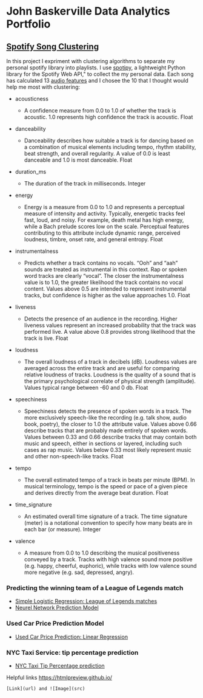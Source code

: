 # John Baskerville Data Analytics Portfolio

## [Spotify Song Clustering](https://htmlpreview.github.io/?https://github.com/Johnymcjohn/SpotifyClustering/blob/main/Unsupervised%20Learning%20Project%20-%20Final%20(1).html)

In this project I expriment with clustering algorithms to separate my personal spotify library into playlists. I use [spotipy](https://spotipy.readthedocs.io/en/2.18.0/), a lightweight Python library for the Spotify Web API," to collect the my personal data. Each song has calculated 13 [audio features](https://developer.spotify.com/discover/) and I chosee the 10 that I thought would help me most with clustering:
- acousticness
  - A confidence measure from 0.0 to 1.0 of whether the track is acoustic. 1.0 represents high confidence the track is acoustic.	Float
- danceability
  - Danceability describes how suitable a track is for dancing based on a combination of musical elements including tempo, rhythm stability, beat strength, and overall regularity. A value of 0.0 is least danceable and 1.0 is most danceable.	Float
- duration_ms
  - The duration of the track in milliseconds.	Integer
- energy
  - Energy is a measure from 0.0 to 1.0 and represents a perceptual measure of intensity and activity. Typically, energetic tracks feel fast, loud, and noisy. For example, death metal has high energy, while a Bach prelude scores low on the scale. Perceptual features contributing to this attribute include dynamic range, perceived loudness, timbre, onset rate, and general entropy.	Float
- instrumentalness
  - Predicts whether a track contains no vocals. “Ooh” and “aah” sounds are treated as instrumental in this context. Rap or spoken word tracks are clearly “vocal”. The closer the instrumentalness value is to 1.0, the greater likelihood the track contains no vocal content. Values above 0.5 are intended to represent instrumental tracks, but confidence is higher as the value approaches 1.0.	Float
- liveness
  - Detects the presence of an audience in the recording. Higher liveness values represent an increased probability that the track was performed live. A value above 0.8 provides strong likelihood that the track is live.	Float
- loudness
  - The overall loudness of a track in decibels (dB). Loudness values are averaged across the entire track and are useful for comparing relative loudness of tracks. Loudness is the quality of a sound that is the primary psychological correlate of physical strength (amplitude). Values typical range between -60 and 0 db.	Float
- speechiness
  - Speechiness detects the presence of spoken words in a track. The more exclusively speech-like the recording (e.g. talk show, audio book, poetry), the closer to 1.0 the attribute value. Values above 0.66 describe tracks that are probably made entirely of spoken words. Values between 0.33 and 0.66 describe tracks that may contain both music and speech, either in sections or layered, including such cases as rap music. Values below 0.33 most likely represent music and other non-speech-like tracks.	Float
- tempo
  - The overall estimated tempo of a track in beats per minute (BPM). In musical terminology, tempo is the speed or pace of a given piece and derives directly from the average beat duration.	Float
- time_signature
  - An estimated overall time signature of a track. The time signature (meter) is a notational convention to specify how many beats are in each bar (or measure).	Integer

- valence
  - A measure from 0.0 to 1.0 describing the musical positiveness conveyed by a track. Tracks with high valence sound more positive (e.g. happy, cheerful, euphoric), while tracks with low valence sound more negative (e.g. sad, depressed, angry).

### Predicting the winning team of a League of Legends match
- [Simple Logistic Regression: League of Legends matches](https://htmlpreview.github.io/?https://github.com/Johnymcjohn/LeagueOfLegendsMatchMLAnalysis/blob/main/LogisticRegressionLOLPrediction.html)
- [Neurel Network Prediction Model](https://htmlpreview.github.io/?https://github.com/Johnymcjohn/LeagueOfLegendsMatchMLAnalysis/blob/main/LOLMLPrediction%20.html)

### Used Car Price Prediction Model
- [Used Car Price Prediction: Linear Regression](https://github.com/Johnymcjohn/UsedCarPriceLinearRegression)

### NYC Taxi Service: tip percentage prediction
- [NYC Taxi Tip Percentage prediction](https://htmlpreview.github.io/?https://github.com/Johnymcjohn/NYC-TLC-Tip-Percentage-Prediction/blob/main/Tip%20Percent%20NN%20and%20Regression.html)


Helpful links https://htmlpreview.github.io/
```
[Link](url) and ![Image](src)
```
